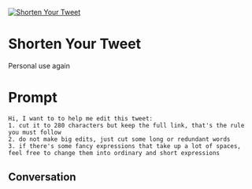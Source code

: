 
[![Shorten Your Tweet](https://flow-prompt-covers.s3.us-west-1.amazonaws.com/icon/Flat/i4.png)]()
# Shorten Your Tweet 
Personal use again

# Prompt

```
Hi, I want to to help me edit this tweet:
1. cut it to 280 characters but keep the full link, that's the rule you must follow
2. do not make big edits, just cut some long or redundant words 
3. if there's some fancy expressions that take up a lot of spaces, feel free to change them into ordinary and short expressions
```

## Conversation




